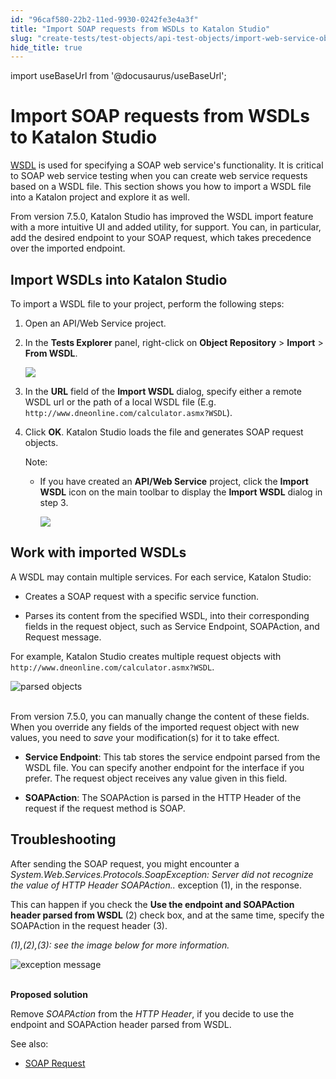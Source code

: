 ```yaml
---
id: "96caf580-22b2-11ed-9930-0242fe3e4a3f"
title: "Import SOAP requests from WSDLs to Katalon Studio"
slug: "create-tests/test-objects/api-test-objects/import-web-service-objects/import-soap-requests-from-wsdls-to-katalon-studio"
hide_title: true
---
```

import useBaseUrl from '@docusaurus/useBaseUrl';


# <a id="id" class="anchor_top_offset"/><a id="ariaid-title1" class="anchor_top_offset"/>Import SOAP requests from WSDLs to <span xmlns="http://www.w3.org/1999/xhtml" className="ph">Katalon Studio</span> 

<p xmlns="http://www.w3.org/1999/xhtml" className="p"><a className="xref j-external-link" href="https://www.w3.org/TR/wsdl/" target="_blank">WSDL</a> is used for specifying a SOAP web service's functionality. It is critical to SOAP web service testing when you can create web service requests based on a WSDL file. This section shows you how to import a WSDL file into a Katalon project and explore it as well.</p> 
<p xmlns="http://www.w3.org/1999/xhtml" className="p">From version 7.5.0, Katalon Studio has improved the WSDL import feature with a more intuitive UI and added utility, for support. You can, in particular, add the desired endpoint to your SOAP request, which takes precedence over the imported endpoint.</p> 

## <a id="id_1" class="anchor_top_offset"/>Import WSDLs into Katalon Studio

<p xmlns="http://www.w3.org/1999/xhtml" className="p">To import a WSDL file to your project, perform the following steps:</p> 
<ol xmlns="http://www.w3.org/1999/xhtml" className="ol"><li className="li"><p className="p">Open an API/Web Service project.</p></li><li className="li"><p className="p">In the <strong className="ph b">Tests Explorer</strong> panel, right-click on <strong className="ph b">Object Repository</strong> &gt; <strong className="ph b">Import</strong> &gt; <strong className="ph b">From WSDL</strong>.</p><p className="p"><img className="image" width={500} src={useBaseUrl("/618b06a0-34cb-11ed-9930-0242fe3e4a3f.png")} /></p></li><li className="li"><p className="p">In the <strong className="ph b">URL</strong> field of the <strong className="ph b">Import WSDL</strong> dialog, specify either a remote WSDL url or the path of a local WSDL file (E.g. <code className="ph codeph">http://www.dneonline.com/calculator.asmx?WSDL</code>).</p></li><li className="li"><p className="p">Click <strong className="ph b">OK</strong>. Katalon Studio loads the file and generates SOAP request objects.</p><div className="note note note_note"><span className="note__title">Note:</span> <ul className="ul"><li className="li"><p className="p">If you have created an <strong className="ph b">API/Web Service</strong> project, click the <strong className="ph b">Import WSDL</strong> icon on the main toolbar to display the <strong className="ph b">Import WSDL</strong> dialog in step 3.</p><p className="p"><img className="image" width={500} src={useBaseUrl("/6fa630d0-538d-11ed-a602-0242cfbc79b5.png")} /></p></li></ul></div></li></ol> 

## <a id="id_2" class="anchor_top_offset"/>Work with imported WSDLs

<p xmlns="http://www.w3.org/1999/xhtml" className="p">A WSDL may contain multiple services. For each service, Katalon Studio:</p> 
<ul xmlns="http://www.w3.org/1999/xhtml" className="ul"><li className="li"><p className="p">Creates a SOAP request with a specific service function.</p></li><li className="li"><p className="p">Parses its content from the specified WSDL, into their corresponding fields in the request object, such as Service Endpoint, SOAPAction, and Request message.</p></li></ul> 
<p xmlns="http://www.w3.org/1999/xhtml" className="p">For example, Katalon Studio creates multiple request objects with <code className="ph codeph">http://www.dneonline.com/calculator.asmx?WSDL</code>.</p> 
<p xmlns="http://www.w3.org/1999/xhtml" className="p"> <img className="image" src={useBaseUrl("https://github.com/katalon-studio/docs-images/raw/master/katalon-studio/docs/import-soap-requests-from-wsdl/parsed-objects.png")} alt="parsed objects" /><br /><br /></p> 
<p xmlns="http://www.w3.org/1999/xhtml" className="p">From version 7.5.0, you can manually change the content of these fields. When you override any fields of the imported request object with new values, you need to <em className="ph i">save</em> your modification(s) for it to take effect.</p> 
<ul xmlns="http://www.w3.org/1999/xhtml" className="ul"><li className="li"><p className="p"><strong className="ph b">Service Endpoint</strong>: This tab stores the service endpoint parsed from the WSDL file. You can specify another endpoint for the interface if you prefer. The request object receives any value given in this field.</p></li><li className="li"><p className="p"><strong className="ph b">SOAPAction</strong>: The SOAPAction is parsed in the HTTP Header of the request if the request method is SOAP.</p></li></ul> 

## <a id="id_3" class="anchor_top_offset"/>Troubleshooting

<p xmlns="http://www.w3.org/1999/xhtml" className="p">After sending the SOAP request, you might encounter a <em className="ph i">System.Web.Services.Protocols.SoapException: Server did not recognize the value of HTTP Header SOAPAction..</em> exception (1), in the response.</p> 
<p xmlns="http://www.w3.org/1999/xhtml" className="p">This can happen if you check the <strong className="ph b">Use the endpoint and SOAPAction header parsed from WSDL</strong> (2) check box, and at the same time, specify the SOAPAction in the request header (3).</p> 
<p xmlns="http://www.w3.org/1999/xhtml" className="p"> <em className="ph i">(1),(2),(3): see the image below for more information.</em> </p> 
<p xmlns="http://www.w3.org/1999/xhtml" className="p"> <img className="image" src={useBaseUrl("https://github.com/katalon-studio/docs-images/raw/master/katalon-studio/docs/import-soap-requests-from-wsdl/exception.png")} alt="exception message" /><br /><br /></p> 
<p xmlns="http://www.w3.org/1999/xhtml" className="p"><strong className="ph b">Proposed solution</strong> </p> 
<p xmlns="http://www.w3.org/1999/xhtml" className="p">Remove <em className="ph i">SOAPAction</em> from the <em className="ph i">HTTP Header</em>, if you decide to use the endpoint and SOAPAction header parsed from WSDL.</p> 
<p xmlns="http://www.w3.org/1999/xhtml" className="p">See also:</p> 
<ul xmlns="http://www.w3.org/1999/xhtml" className="ul"><li className="li"> <a className="xref" href="/docs/create-tests/test-objects/api-test-objects/soap-request-in-katalon-studio">SOAP Request</a>   </li></ul> 
